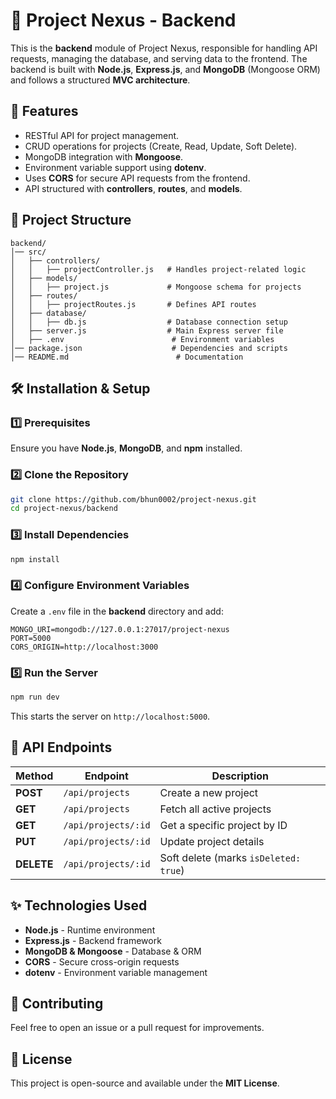# 📌 Project Nexus - Backend

This is the **backend** module of Project Nexus, responsible for handling API requests, managing the database, and serving data to the frontend. The backend is built with **Node.js**, **Express.js**, and **MongoDB** (Mongoose ORM) and follows a structured **MVC architecture**.

## 🚀 Features
- RESTful API for project management.
- CRUD operations for projects (Create, Read, Update, Soft Delete).
- MongoDB integration with **Mongoose**.
- Environment variable support using **dotenv**.
- Uses **CORS** for secure API requests from the frontend.
- API structured with **controllers**, **routes**, and **models**.

## 📁 Project Structure
```
backend/
│── src/
│   ├── controllers/
│   │   ├── projectController.js   # Handles project-related logic
│   ├── models/
│   │   ├── project.js             # Mongoose schema for projects
│   ├── routes/
│   │   ├── projectRoutes.js       # Defines API routes
│   ├── database/
│   │   ├── db.js                  # Database connection setup
│   ├── server.js                  # Main Express server file
│   ├── .env                        # Environment variables
│── package.json                    # Dependencies and scripts
│── README.md                        # Documentation
```

## 🛠️ Installation & Setup

### 1️⃣ Prerequisites
Ensure you have **Node.js**, **MongoDB**, and **npm** installed.

### 2️⃣ Clone the Repository
```bash
git clone https://github.com/bhun0002/project-nexus.git
cd project-nexus/backend
```

### 3️⃣ Install Dependencies
```bash
npm install
```

### 4️⃣ Configure Environment Variables
Create a `.env` file in the **backend** directory and add:
```
MONGO_URI=mongodb://127.0.0.1:27017/project-nexus
PORT=5000
CORS_ORIGIN=http://localhost:3000
```

### 5️⃣ Run the Server
```bash
npm run dev
```
This starts the server on `http://localhost:5000`.

## 📌 API Endpoints

| Method | Endpoint | Description |
|--------|---------|-------------|
| **POST** | `/api/projects` | Create a new project |
| **GET** | `/api/projects` | Fetch all active projects |
| **GET** | `/api/projects/:id` | Get a specific project by ID |
| **PUT** | `/api/projects/:id` | Update project details |
| **DELETE** | `/api/projects/:id` | Soft delete (marks `isDeleted: true`) |

## ✨ Technologies Used
- **Node.js** - Runtime environment
- **Express.js** - Backend framework
- **MongoDB & Mongoose** - Database & ORM
- **CORS** - Secure cross-origin requests
- **dotenv** - Environment variable management

## 🚀 Contributing
Feel free to open an issue or a pull request for improvements.

## 📜 License
This project is open-source and available under the **MIT License**.
